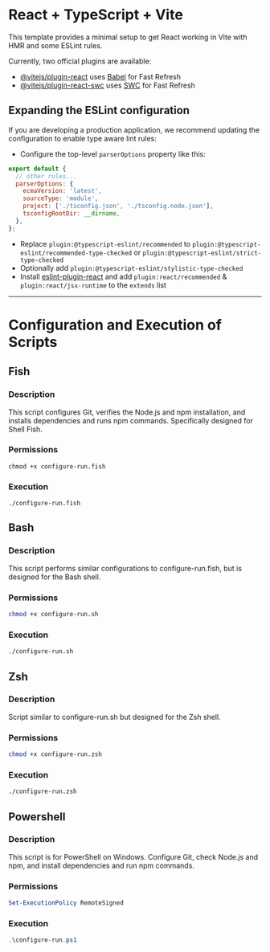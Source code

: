 # React + TypeScript + Vite

This template provides a minimal setup to get React working in Vite with HMR and some ESLint rules.

Currently, two official plugins are available:

- [@vitejs/plugin-react](https://github.com/vitejs/vite-plugin-react/blob/main/packages/plugin-react/README.md) uses [Babel](https://babeljs.io/) for Fast Refresh
- [@vitejs/plugin-react-swc](https://github.com/vitejs/vite-plugin-react-swc) uses [SWC](https://swc.rs/) for Fast Refresh

## Expanding the ESLint configuration

If you are developing a production application, we recommend updating the configuration to enable type aware lint rules:

- Configure the top-level `parserOptions` property like this:

```js
export default {
  // other rules...
  parserOptions: {
    ecmaVersion: 'latest',
    sourceType: 'module',
    project: ['./tsconfig.json', './tsconfig.node.json'],
    tsconfigRootDir: __dirname,
  },
};
```

- Replace `plugin:@typescript-eslint/recommended` to `plugin:@typescript-eslint/recommended-type-checked` or `plugin:@typescript-eslint/strict-type-checked`
- Optionally add `plugin:@typescript-eslint/stylistic-type-checked`
- Install [eslint-plugin-react](https://github.com/jsx-eslint/eslint-plugin-react) and add `plugin:react/recommended` & `plugin:react/jsx-runtime` to the `extends` list

---

# Configuration and Execution of Scripts

## Fish

### Description

This script configures Git, verifies the Node.js and npm installation, and installs dependencies and runs npm commands. Specifically designed for Shell Fish.

### Permissions

```fish
chmod +x configure-run.fish
```

### Execution

```fish
./configure-run.fish
```

## Bash

### Description

This script performs similar configurations to configure-run.fish, but is designed for the Bash shell.

### Permissions

```sh
chmod +x configure-run.sh
```

### Execution

```sh
./configure-run.sh
```

## Zsh

### Description

Script similar to configure-run.sh but designed for the Zsh shell.

### Permissions

```zsh
chmod +x configure-run.zsh
```

### Execution

```zsh
./configure-run.zsh
```

## Powershell

### Description

This script is for PowerShell on Windows. Configure Git, check Node.js and npm, and install dependencies and run npm commands.

### Permissions

```ps1
Set-ExecutionPolicy RemoteSigned
```

### Execution

```ps1
.\configure-run.ps1
```
